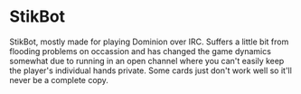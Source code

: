 StikBot
=======

StikBot, mostly made for playing Dominion over IRC.  Suffers a little 
bit from flooding problems on occassion and has changed the game dynamics
somewhat due to running in an open channel where you can't easily keep 
the player's individual hands private.  Some cards just don't work well 
so it'll never be a complete copy.
